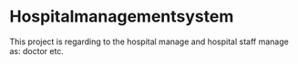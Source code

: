 # Hospitalmanagementsystem
This project is regarding to the hospital manage and hospital staff manage as: doctor etc.
